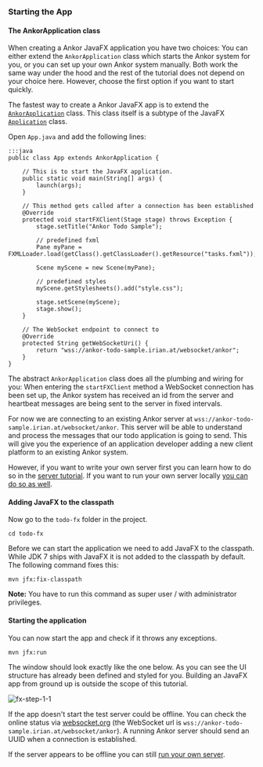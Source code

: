 ### Starting the App

#### The AnkorApplication class

When creating a Ankor JavaFX application you have two choices: You can either extend the `AnkorApplication` class
which starts the Ankor system for you, or you can set up your own Ankor system manually.
Both work the same way under the hood and the rest of the tutorial does not depend on
your choice here. However, choose the first option if you want to start quickly.

The fastest way to create a Ankor JavaFX app is to extend the [`AnkorApplication`][1] class.
This class itself is a subtype of the JavaFX [`Application`][3] class.

Open `App.java` and add the following lines:

    :::java
    public class App extends AnkorApplication {

        // This is to start the JavaFX application.
        public static void main(String[] args) {
            launch(args);
        }

        // This method gets called after a connection has been established
        @Override
        protected void startFXClient(Stage stage) throws Exception {
            stage.setTitle("Ankor Todo Sample");

            // predefined fxml
            Pane myPane = FXMLLoader.load(getClass().getClassLoader().getResource("tasks.fxml"));

            Scene myScene = new Scene(myPane);

            // predefined styles
            myScene.getStylesheets().add("style.css");

            stage.setScene(myScene);
            stage.show();
        }

        // The WebSocket endpoint to connect to
        @Override
        protected String getWebSocketUri() {
            return "wss://ankor-todo-sample.irian.at/websocket/ankor";
        }
    }

The abstract `AnkorApplication` class does all the plumbing and wiring for you: When entering the
`startFXClient` method a WebSocket connection has been set up, the Ankor system
has received an id from the server and heartbeat messages are being sent to the server in fixed intervals.

For now we are connecting to an existing Ankor server at `wss://ankor-todo-sample.irian.at/websocket/ankor`.
This server will be able to understand and process the messages that our todo application is going to send.
This will give you the experience of an application developer adding a new client platform to an existing Ankor system.

However, if you want to write your own server first you can learn how to do so in the [server tutorial][2].
If you want to run your own server locally [you can do so as well][2].

#### Adding JavaFX to the classpath

Now go to the `todo-fx` folder in the project.

    cd todo-fx

Before we can start the application we need to add JavaFX to the classpath.
While JDK 7 ships with JavaFX it is not added to the classpath by default.
The following command fixes this:

    mvn jfx:fix-classpath

<div class="alert alert-info">
    <strong>Note:</strong>
    You have to run this command as super user / with administrator privileges.
</div>

#### Starting the application

You can now start the app and check if it throws any exceptions.

    mvn jfx:run

The window should look exactly like the one below. As you can see the UI structure has already been defined and
styled for you. Building an JavaFX app from ground up is outside the scope of this tutorial.</p>

![fx-step-1-1](http://ankor.io/static/images/tutorial/fx-step-1-1.png)

If the app doesn't start the test server could be offline.
You can check the online status via
[websocket.org](http://www.websocket.org/echo.html) (the WebSocket url is `wss://ankor-todo-sample.irian.at/websocket/ankor`).
A running Ankor server should send an UUID when a connection is established.

If the server appears to be offline you can still [run your own server][2].

[1]: http://ankor.io/static/javadoc/apidocs/at/irian/ankor/fx/websocket/AnkorApplication.html
[2]: http://ankor.io/tutorials/server/1
[3]: http://docs.oracle.com/javafx/2/api/javafx/application/Application.html
